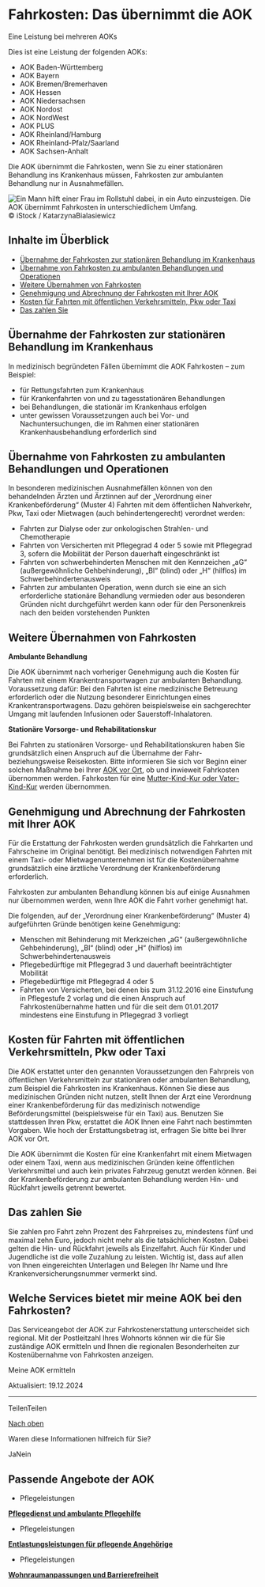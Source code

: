 # Fahrkosten: Das übernimmt die AOK

Eine Leistung bei mehreren AOKs

Dies ist eine Leistung der folgenden AOKs:

- AOK Baden-Württemberg
- AOK Bayern
- AOK Bremen/Bremerhaven
- AOK Hessen
- AOK Niedersachsen
- AOK Nordost
- AOK NordWest
- AOK PLUS
- AOK Rheinland/Hamburg
- AOK Rheinland-Pfalz/Saarland
- AOK Sachsen-Anhalt

Die AOK übernimmt die Fahrkosten, wenn Sie zu einer stationären Behandlung ins Krankenhaus müssen, Fahrkosten zur ambulanten Behandlung nur in Ausnahmefällen.

![Ein Mann hilft einer Frau im Rollstuhl dabei, in ein Auto einzusteigen. Die AOK übernimmt Fahrkosten in unterschiedlichem Umfang. ](https://www.aok.de/pk/magazin/cms/fileadmin/_processed_/a/c/csm_fahrkosten_9eedc36a0b.jpg.webp)© iStock / KatarzynaBialasiewicz

## Inhalte im Überblick

- [Übernahme der Fahrkosten zur stationären Behandlung im Krankenhaus](https://www.aok.de/pk/leistungen/medizinische-behandlung/fahrkosten/#c1590607231)
- [Übernahme von Fahrkosten zu ambulanten Behandlungen und Operationen](https://www.aok.de/pk/leistungen/medizinische-behandlung/fahrkosten/#c1590607232)
- [Weitere Übernahmen von Fahrkosten](https://www.aok.de/pk/leistungen/medizinische-behandlung/fahrkosten/#c1590607236)
- [Genehmigung und Abrechnung der Fahrkosten mit Ihrer AOK](https://www.aok.de/pk/leistungen/medizinische-behandlung/fahrkosten/#c1590607235)
- [Kosten für Fahrten mit öffentlichen Verkehrsmitteln, Pkw oder Taxi](https://www.aok.de/pk/leistungen/medizinische-behandlung/fahrkosten/#c1590607233)
- [Das zahlen Sie](https://www.aok.de/pk/leistungen/medizinische-behandlung/fahrkosten/#c1590607234)

## Übernahme der Fahrkosten zur stationären Behandlung im Krankenhaus

In medizinisch begründeten Fällen übernimmt die AOK Fahrkosten – zum Beispiel:

- für Rettungsfahrten zum Krankenhaus
- für Krankenfahrten von und zu tagesstationären Behandlungen
- bei Behandlungen, die stationär im Krankenhaus erfolgen
- unter gewissen Voraussetzungen auch bei Vor- und Nachuntersuchungen, die im Rahmen einer stationären Krankenhausbehandlung erforderlich sind

## Übernahme von Fahrkosten zu ambulanten Behandlungen und Operationen

In besonderen medizinischen Ausnahmefällen können von den behandelnden Ärzten und Ärztinnen auf der „Verordnung einer Krankenbeförderung“ (Muster 4) Fahrten mit dem öffentlichen Nahverkehr, Pkw, Taxi oder Mietwagen (auch behindertengerecht) verordnet werden:

- Fahrten zur Dialyse oder zur onkologischen Strahlen- und Chemotherapie
- Fahrten von Versicherten mit Pflegegrad 4 oder 5 sowie mit Pflegegrad 3, sofern die Mobilität der Person dauerhaft eingeschränkt ist
- Fahrten von schwerbehinderten Menschen mit den Kennzeichen „aG“ (außergewöhnliche Gehbehinderung), „Bl“ (blind) oder „H“ (hilflos) im Schwerbehindertenausweis
- Fahrten zur ambulanten Operation, wenn durch sie eine an sich erforderliche stationäre Behandlung vermieden oder aus besonderen Gründen nicht durchgeführt werden kann oder für den Personenkreis nach den beiden vorstehenden Punkten

## Weitere Übernahmen von Fahrkosten

**Ambulante Behandlung**

Die AOK übernimmt nach vorheriger Genehmigung auch die Kosten für Fahrten mit einem Krankentransportwagen zur ambulanten Behandlung. Voraussetzung dafür: Bei den Fahrten ist eine medizinische Betreuung erforderlich oder die Nutzung besonderer Einrichtungen eines Krankentransportwagens. Dazu gehören beispielsweise ein sachgerechter Umgang mit laufenden Infusionen oder Sauerstoff-Inhalatoren.

**Stationäre Vorsorge- und Rehabilitationskur**

Bei Fahrten zu stationären Vorsorge- und Rehabilitationskuren haben Sie grundsätzlich einen Anspruch auf die Übernahme der Fahr- beziehungsweise Reisekosten. Bitte informieren Sie sich vor Beginn einer solchen Maßnahme bei Ihrer [AOK vor Ort](https://www.aok.de/pk/kontakt/aok-vor-ort/ "Interner Link – Es öffnet sich die Seite AOK vor Ort."), ob und inwieweit Fahrkosten übernommen werden. Fahrkosten für eine [Mutter-Kind-Kur oder Vater-Kind-Kur](https://www.aok.de/pk/leistungen/kuren-reha/mutter-kind-kur-und-vater-kind-kur/) werden übernommen.

## Genehmigung und Abrechnung der Fahrkosten mit Ihrer AOK

Für die Erstattung der Fahrkosten werden grundsätzlich die Fahrkarten und Fahrscheine im Original benötigt. Bei medizinisch notwendigen Fahrten mit einem Taxi- oder Mietwagenunternehmen ist für die Kostenübernahme grundsätzlich eine ärztliche Verordnung der Krankenbeförderung erforderlich.

Fahrkosten zur ambulanten Behandlung können bis auf einige Ausnahmen nur übernommen werden, wenn Ihre AOK die Fahrt vorher genehmigt hat.

Die folgenden, auf der „Verordnung einer Krankenbeförderung“ (Muster 4) aufgeführten Gründe benötigen keine Genehmigung:

- Menschen mit Behinderung mit Merkzeichen „aG“ (außergewöhnliche Gehbehinderung), „Bl“ (blind) oder „H“ (hilflos) im Schwerbehindertenausweis
- Pflegebedürftige mit Pflegegrad 3 und dauerhaft beeinträchtigter Mobilität
- Pflegebedürftige mit Pflegegrad 4 oder 5
- Fahrten von Versicherten, bei denen bis zum 31.12.2016 eine Einstufung in Pflegestufe 2 vorlag und die einen Anspruch auf Fahrkostenübernahme hatten und für die seit dem 01.01.2017 mindestens eine Einstufung in Pflegegrad 3 vorliegt

## Kosten für Fahrten mit öffentlichen Verkehrsmitteln, Pkw oder Taxi

Die AOK erstattet unter den genannten Voraussetzungen den Fahrpreis von öffentlichen Verkehrsmitteln zur stationären oder ambulanten Behandlung, zum Beispiel die Fahrkosten ins Krankenhaus. Können Sie diese aus medizinischen Gründen nicht nutzen, stellt Ihnen der Arzt eine Verordnung einer Krankenbeförderung für das medizinisch notwendige Beförderungsmittel (beispielsweise für ein Taxi) aus. Benutzen Sie stattdessen Ihren Pkw, erstattet die AOK Ihnen eine Fahrt nach bestimmten Vorgaben. Wie hoch der Erstattungsbetrag ist, erfragen Sie bitte bei Ihrer AOK vor Ort.

Die AOK übernimmt die Kosten für eine Krankenfahrt mit einem Mietwagen oder einem Taxi, wenn aus medizinischen Gründen keine öffentlichen Verkehrsmittel und auch kein privates Fahrzeug genutzt werden können. Bei der Krankenbeförderung zur ambulanten Behandlung werden Hin- und Rückfahrt jeweils getrennt bewertet.

## Das zahlen Sie

Sie zahlen pro Fahrt zehn Prozent des Fahrpreises zu, mindestens fünf und maximal zehn Euro, jedoch nicht mehr als die tatsächlichen Kosten. Dabei gelten die Hin- und Rückfahrt jeweils als Einzelfahrt. Auch für Kinder und Jugendliche ist die volle Zuzahlung zu leisten. Wichtig ist, dass auf allen von Ihnen eingereichten Unterlagen und Belegen Ihr Name und Ihre Krankenversicherungsnummer vermerkt sind.

## Welche Services bietet mir meine AOK bei den Fahrkosten?

Das Serviceangebot der AOK zur Fahrkostenerstattung unterscheidet sich regional. Mit der Postleitzahl Ihres Wohnorts können wir die für Sie zuständige AOK ermitteln und Ihnen die regionalen Besonderheiten zur Kostenübernahme von Fahrkosten anzeigen.

Meine AOK ermitteln

Aktualisiert: 19.12.2024

* * *

TeilenTeilen

[Nach oben](https://www.aok.de/pk/leistungen/medizinische-behandlung/fahrkosten/#main-content)

Waren diese Informationen hilfreich für Sie?

JaNein

## Passende Angebote der AOK

- Pflegeleistungen

[**Pflegedienst und ambulante Pflegehilfe**](https://www.aok.de/pk/pflegeleistungen/pflegedienst-ambulante-pflegehilfe/)

- Pflegeleistungen

[**Entlastungsleistungen für pflegende Angehörige**](https://www.aok.de/pk/pflegeleistungen/entlastungsleistungen-pflegende-angehoerige/)

- Pflegeleistungen

[**Wohnraumanpassungen und Barrierefreiheit**](https://www.aok.de/pk/pflegeleistungen/wohnraumanpassungen-und-barrierefreiheit/)